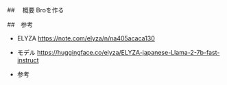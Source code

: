 ##　 概要
Broを作る

##　参考

- ELYZA
https://note.com/elyza/n/na405acaca130 

- モデル
https://huggingface.co/elyza/ELYZA-japanese-Llama-2-7b-fast-instruct

- 参考